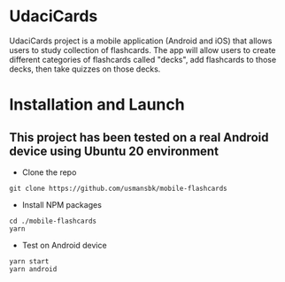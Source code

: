 # UdaciCards

UdaciCards project is a mobile application (Android and iOS) that allows users to study collection of flashcards. The app will allow users to create different categories of flashcards called "decks", add flashcards to those decks, then take quizzes on those decks.

# Installation and Launch

## This project has been tested on a real Android device using Ubuntu 20 environment

- Clone the repo

```
git clone https://github.com/usmansbk/mobile-flashcards
```

- Install NPM packages

```
cd ./mobile-flashcards
yarn
```

- Test on Android device

```
yarn start
yarn android
```
